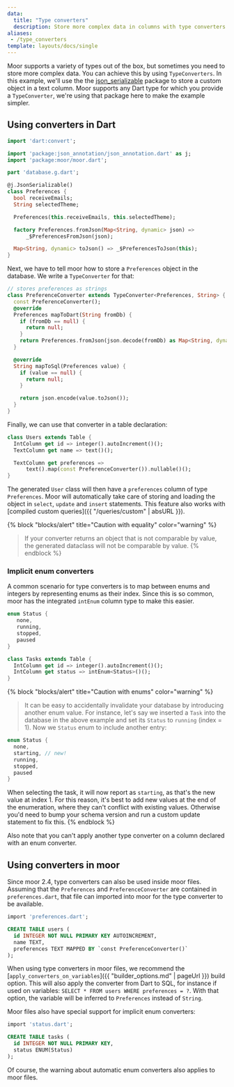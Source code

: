 ```yaml
---
data:
  title: "Type converters"
  description: Store more complex data in columns with type converters
aliases:
 - /type_converters
template: layouts/docs/single
---
```


Moor supports a variety of types out of the box, but sometimes you need to store more complex data.
You can achieve this by using `TypeConverters`. In this example, we'll use the the 
[json_serializable](https://pub.dev/packages/json_annotation) package to store a custom object in a
text column. Moor supports any Dart type for which you provide a `TypeConverter`, we're using that
package here to make the example simpler.

## Using converters in Dart

```dart
import 'dart:convert';

import 'package:json_annotation/json_annotation.dart' as j;
import 'package:moor/moor.dart';

part 'database.g.dart';

@j.JsonSerializable()
class Preferences {
  bool receiveEmails;
  String selectedTheme;

  Preferences(this.receiveEmails, this.selectedTheme);

  factory Preferences.fromJson(Map<String, dynamic> json) =>
      _$PreferencesFromJson(json);

  Map<String, dynamic> toJson() => _$PreferencesToJson(this);
}
```

Next, we have to tell moor how to store a `Preferences` object in the database. We write
a `TypeConverter` for that:
```dart
// stores preferences as strings
class PreferenceConverter extends TypeConverter<Preferences, String> {
  const PreferenceConverter();
  @override
  Preferences mapToDart(String fromDb) {
    if (fromDb == null) {
      return null;
    }
    return Preferences.fromJson(json.decode(fromDb) as Map<String, dynamic>);
  }

  @override
  String mapToSql(Preferences value) {
    if (value == null) {
      return null;
    }

    return json.encode(value.toJson());
  }
}
```

Finally, we can use that converter in a table declaration:
```dart
class Users extends Table {
  IntColumn get id => integer().autoIncrement()();
  TextColumn get name => text()();

  TextColumn get preferences =>
      text().map(const PreferenceConverter()).nullable()();
}
```

The generated `User` class will then have a `preferences` column of type 
`Preferences`. Moor will automatically take care of storing and loading
the object in `select`, `update` and `insert` statements. This feature
also works with [compiled custom queries]({{ "/queries/custom" | absURL }}).

{% block "blocks/alert" title="Caution with equality" color="warning" %}
> If your converter returns an object that is not comparable by value, the generated dataclass will not
  be comparable by value.
{% endblock %}

### Implicit enum converters

A common scenario for type converters is to map between enums and integers by representing enums
as their index. Since this is so common, moor has the integrated `intEnum` column type to make this
easier.

```dart
enum Status { 
   none, 
   running, 
   stopped, 
   paused 
}

class Tasks extends Table {
  IntColumn get id => integer().autoIncrement()();
  IntColumn get status => intEnum<Status>()();
}
```

{% block "blocks/alert" title="Caution with enums" color="warning" %}
> It can be easy to accidentally invalidate your database by introducing another enum value.
  For instance, let's say we inserted a `Task` into the database in the above example and set its
  `Status` to `running` (index = 1).
  Now we `Status` enum to include another entry:
  ```dart
  enum Status { 
    none, 
    starting, // new!
    running, 
    stopped, 
    paused 
  }
  ```
  When selecting the task, it will now report as `starting`, as that's the new value at index 1.
  For this reason, it's best to add new values at the end of the enumeration, where they can't conflict
  with existing values. Otherwise you'd need to bump your schema version and run a custom update statement
  to fix this.
{% endblock %}

Also note that you can't apply another type converter on a column declared with an enum converter.

## Using converters in moor

Since moor 2.4, type converters can also be used inside moor files.
Assuming that the `Preferences` and `PreferenceConverter` are contained in
`preferences.dart`, that file can imported into moor for the type converter to
be available.

```sql
import 'preferences.dart';

CREATE TABLE users (
  id INTEGER NOT NULL PRIMARY KEY AUTOINCREMENT,
  name TEXT,
  preferences TEXT MAPPED BY `const PreferenceConverter()`
);
```

When using type converters in moor files, we recommend the [`apply_converters_on_variables`]({{ "builder_options.md" | pageUrl }})
build option. This will also apply the converter from Dart to SQL, for instance if used on variables: `SELECT * FROM users WHERE preferences = ?`.
With that option, the variable will be inferred to `Preferences` instead of `String`.

Moor files also have special support for implicit enum converters:

```sql
import 'status.dart';

CREATE TABLE tasks (
  id INTEGER NOT NULL PRIMARY KEY,
  status ENUM(Status)
);
```

Of course, the warning about automatic enum converters also applies to moor files.
